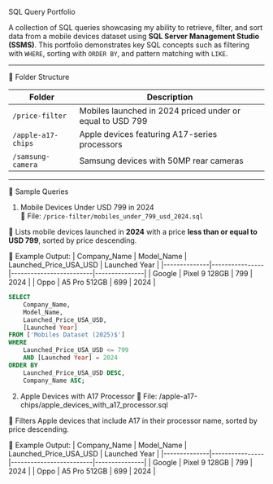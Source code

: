 SQL Query Portfolio

A collection of SQL queries showcasing my ability to retrieve, filter, and sort data from a mobile devices dataset using **SQL Server Management Studio (SSMS)**. This portfolio demonstrates key SQL concepts such as filtering with `WHERE`, sorting with `ORDER BY`, and pattern matching with `LIKE`.

---
📁 Folder Structure

| Folder             | Description |
|--------------------|-------------|
| `/price-filter`    | Mobiles launched in 2024 priced under or equal to USD 799 |
| `/apple-a17-chips` | Apple devices featuring A17-series processors |
| `/samsung-camera`  | Samsung devices with 50MP rear cameras |

---

🧾 Sample Queries

1. Mobile Devices Under USD 799 in 2024  
📁 File: `/price-filter/mobiles_under_799_usd_2024.sql`

📌 Lists mobile devices launched in **2024** with a price **less than or equal to USD 799**, sorted by price descending.

📝 Example Output:
| Company_Name | Model_Name     | Launched_Price_USA_USD  | Launched Year |
|--------------|----------------|-------------------------|---------------|
| Google       | Pixel 9 128GB  | 799                     | 2024          |
| Oppo         | A5 Pro 512GB   | 699                     | 2024          |

```sql
SELECT 
    Company_Name, 
    Model_Name, 
    Launched_Price_USA_USD, 
    [Launched Year] 
FROM ['Mobiles Dataset (2025)$']
WHERE 
    Launched_Price_USA_USD <= 799 
    AND [Launched Year] = 2024 
ORDER BY 
    Launched_Price_USA_USD DESC, 
    Company_Name ASC;
```

2. Apple Devices with A17 Processor
📁 File: /apple-a17-chips/apple_devices_with_a17_processor.sql

📌 Filters Apple devices that include A17 in their processor name, sorted by price descending.

📝 Example Output:
| Company_Name | Model_Name     | Launched_Price_USA_USD  | Launched Year |
|--------------|----------------|-------------------------|---------------|
| Google       | Pixel 9 128GB  | 799                     | 2024          |
| Oppo         | A5 Pro 512GB   | 699                     | 2024          |

